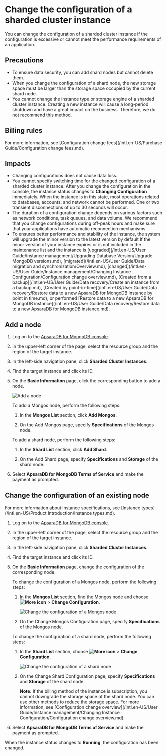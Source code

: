 # Change the configuration of a sharded cluster instance

You can change the configuration of a sharded cluster instance if the configuration is excessive or cannot meet the performance requirements of an application.

## Precautions

-   To ensure data security, you can add shard nodes but cannot delete them.
-   When you change the configuration of a shard node, the new storage space must be larger than the storage space occupied by the current shard node.
-   You cannot change the instance type or storage engine of a sharded cluster instance. Creating a new instance will cause a long-period shutdown and have a great impact on the business. Therefore, we do not recommend this method.

## Billing rules

For more information, see [Configuration change fees](/intl.en-US/Purchase Guide/Configuration change fees.md).

## Impacts

-   Changing configurations does not cause data loss.
-   You cannot specify switching time for the changed configuration of a sharded cluster instance. After you change the configuration in the console, the instance status changes to **Changing Configuration** immediately. When the instance is in this state, most operations related to databases, accounts, and network cannot be performed. One or two transient disconnections of up to 30 seconds will occur.
-   The duration of a configuration change depends on various factors such as network conditions, task queues, and data volume. We recommend that you change configurations during off-peak hours and make sure that your applications have automatic reconnection mechanisms.
-   To ensures better performance and stability of the instance, the system will upgrade the minor version to the latest version by default If the minor version of your instance expires or is not included in the maintenance list and the instance is [upgraded](/intl.en-US/User Guide/Instance management/Upgrading Database Version/Upgrade MongoDB versions.md), [migrated](/intl.en-US/User Guide/Data migration and synchronization/Overview.md), [changed](/intl.en-US/User Guide/Instance management/Changing Instance Configuration/Configuration change overview.md), [Created from a backup](/intl.en-US/User Guide/Data recovery/Create an instance from a backup.md), [Created by point-in-time](/intl.en-US/User Guide/Data recovery/Restore data to a new ApsaraDB for MongoDB instance by point in time.md), or performed [Restore data to a new ApsaraDB for MongoDB instance](/intl.en-US/User Guide/Data recovery/Restore data to a new ApsaraDB for MongoDB instance.md).

## Add a node

1.  Log on to the [ApsaraDB for MongoDB console](https://mongodb.console.aliyun.com/).

2.  In the upper-left corner of the page, select the resource group and the region of the target instance.

3.  In the left-side navigation pane, click **Sharded Cluster Instances**.

4.  Find the target instance and click its ID.

5.  On the **Basic Information** page, click the corresponding button to add a node.

    ![Add a node](https://static-aliyun-doc.oss-accelerate.aliyuncs.com/assets/img/en-US/3735298951/p37266.png)

    To add a Mongos node, perform the following steps:

    1.  In the **Mongos List** section, click **Add Mongos**.

    2.  On the Add Mongos page, specify **Specifications** of the Mongos node.

    To add a shard node, perform the following steps:

    1.  In the **Shard List** section, click **Add Shard**.

    2.  On the Add Shard page, specify **Specifications** and **Storage** of the shard node.

6.  Select **ApsaraDB for MongoDB Terms of Service** and make the payment as prompted.


## Change the configuration of an existing node

For more information about instance specifications, see [Instance types](/intl.en-US/Product Introduction/Instance types.md).

1.  Log on to the [ApsaraDB for MongoDB console](https://mongodb.console.aliyun.com/).

2.  In the upper-left corner of the page, select the resource group and the region of the target instance.

3.  In the left-side navigation pane, click **Sharded Cluster Instances**.

4.  Find the target instance and click its ID.

5.  On the **Basic Information** page, change the configuration of the corresponding node.

    To change the configuration of a Mongos node, perform the following steps:

    1.  In the **Mongos List** section, find the Mongos node and choose **![More icon](https://static-aliyun-doc.oss-accelerate.aliyuncs.com/assets/img/en-US/9545298951/p13851.png)** \> **Change Configuration**.

        ![Change the configuration of a Mongos node](https://static-aliyun-doc.oss-accelerate.aliyuncs.com/assets/img/en-US/3735298951/p21057.png)

    2.  On the Change Mongos Configuration page, specify **Specifications** of the Mongos node.

    To change the configuration of a shard node, perform the following steps:

    1.  In the **Shard List** section, choose **![More icon](https://static-aliyun-doc.oss-accelerate.aliyuncs.com/assets/img/en-US/9545298951/p13851.png)** \> **Change Configuration**.

        ![Change the configuration of a shard node](https://static-aliyun-doc.oss-accelerate.aliyuncs.com/assets/img/en-US/4735298951/p21056.png)

    2.  On the Change Shard Configuration page, specify **Specifications** and **Storage** of the shard node.

        **Note:** If the billing method of the instance is subscription, you cannot downgrade the storage space of the shard node. You can use other methods to reduce the storage space. For more information, see [Configuration change overview](/intl.en-US/User Guide/Instance management/Changing Instance Configuration/Configuration change overview.md).

6.  Select **ApsaraDB for MongoDB Terms of Service** and make the payment as prompted.


When the instance status changes to **Running**, the configuration has been changed.

